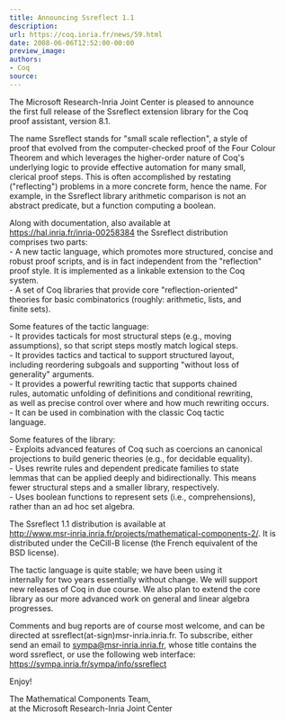```yaml
---
title: Announcing Ssreflect 1.1
description:
url: https://coq.inria.fr/news/59.html
date: 2008-06-06T12:52:00-00:00
preview_image:
authors:
- Coq
source:
---
```



<p>The Microsoft Research-Inria Joint Center is pleased to announce<br/>
the first full release of the Ssreflect extension library for the Coq<br/>
proof assistant, version 8.1.</p>
<p>The name Ssreflect stands for &quot;small scale reflection&quot;, a style of<br/>
proof that evolved from the computer-checked proof of the Four Colour<br/>
Theorem and which leverages the higher-order nature of Coq's<br/>
underlying logic to provide effective automation for many small,<br/>
clerical proof steps. This is often accomplished by restating<br/>
(&quot;reflecting&quot;) problems in a more concrete form, hence the name. For<br/>
example, in the Ssreflect library arithmetic comparison is not an<br/>
abstract predicate, but a function computing a boolean.</p>
<p>Along with documentation, also available at<br/>
   <a href="https://hal.inria.fr/inria-00258384" title="https://hal.inria.fr/inria-00258384">https://hal.inria.fr/inria-00258384</a> the Ssreflect distribution<br/>
comprises two parts:<br/>
- A new tactic language, which promotes more structured, concise and<br/>
robust proof scripts, and is in fact independent from the &quot;reflection&quot;<br/>
proof style. It is implemented as a linkable extension to the Coq<br/>
system.<br/>
- A set of Coq libraries that provide core &quot;reflection-oriented&quot;<br/>
theories for basic combinatorics (roughly: arithmetic, lists, and<br/>
finite sets).</p>
<p>Some features of the tactic language:<br/>
- It provides tacticals for most structural steps (e.g., moving<br/>
assumptions), so that script steps mostly match logical steps.<br/>
- It provides tactics and tactical to support structured layout,<br/>
including reordering subgoals and supporting &quot;without loss of<br/>
generality&quot; arguments.<br/>
- It provides a powerful rewriting tactic that supports chained<br/>
rules, automatic unfolding of definitions and conditional rewriting,<br/>
as well as precise control over where and how much rewriting occurs.<br/>
- It can be used in combination with the classic Coq tactic<br/>
language.</p>
<p>Some features of the library:<br/>
- Exploits advanced features of Coq such as coercions an canonical<br/>
projections to build generic theories (e.g., for decidable equality).<br/>
- Uses rewrite rules and dependent predicate families to state<br/>
lemmas that can be applied deeply and bidirectionally. This means<br/>
fewer structural steps and a smaller library, respectively.<br/>
- Uses boolean functions to represent sets (i.e., comprehensions),<br/>
rather than an ad hoc set algebra.</p>
<p>The Ssreflect 1.1 distribution is available at<br/>
 <a href="http://www.msr-inria.inria.fr/projects/mathematical-components-2/" title="http://www.msr-inria.inria.fr/projects/mathematical-components-2/">http://www.msr-inria.inria.fr/projects/mathematical-components-2/</a>. It is<br/>
distributed under the CeCill-B license (the French equivalent of the<br/>
BSD license).</p>
<p>The tactic language is quite stable; we have been using it<br/>
internally for two years essentially without change. We will support<br/>
new releases of Coq in due course. We also plan to extend the core<br/>
library as our more advanced work on general and linear algebra<br/>
progresses.</p>
<p>Comments and bug reports are of course most welcome, and can be<br/>
directed at ssreflect(at-sign)msr-inria.inria.fr. To subscribe, either<br/>
send an email to <a href="mailto:sympa@msr-inria.inria.fr">sympa@msr-inria.inria.fr</a>, whose title contains the<br/>
word ssreflect, or use the following web interface:<br/>
 <a href="https://sympa.inria.fr/sympa/info/ssreflect" title="https://sympa.inria.fr/sympa/info/ssreflect">https://sympa.inria.fr/sympa/info/ssreflect</a></p>
<p>Enjoy!</p>
<p>The Mathematical Components Team,<br/>
at the Microsoft Research-Inria Joint Center</p>

 
